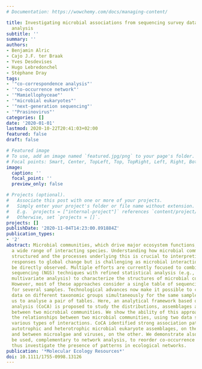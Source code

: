 ```yaml
---
# Documentation: https://wowchemy.com/docs/managing-content/

title: Investigating microbial associations from sequencing survey data with co-correspondence
  analysis
subtitle: ''
summary: ''
authors:
- Benjamin Alric
- Cajo J.F. ter Braak
- Yves Desdevises
- Hugo Lebredonchel
- Stéphane Dray
tags:
- '"co-correspondence analysis"'
- '"co-occurrence network"'
- '"Mamiellophyceae"'
- '"microbial eukaryotes"'
- '"next-generation sequencing"'
- '"Prasinovirus"'
categories: []
date: '2020-01-01'
lastmod: 2020-10-22T20:41:03+02:00
featured: false
draft: false

# Featured image
# To use, add an image named `featured.jpg/png` to your page's folder.
# Focal points: Smart, Center, TopLeft, Top, TopRight, Left, Right, BottomLeft, Bottom, BottomRight.
image:
  caption: ''
  focal_point: ''
  preview_only: false

# Projects (optional).
#   Associate this post with one or more of your projects.
#   Simply enter your project's folder or file name without extension.
#   E.g. `projects = ["internal-project"]` references `content/project/deep-learning/index.md`.
#   Otherwise, set `projects = []`.
projects: []
publishDate: '2020-11-04T14:23:00.891884Z'
publication_types:
- '2'
abstract: Microbial communities, which drive major ecosystem functions, consist of
  a wide range of interacting species. Understanding how microbial communities are
  structured and the processes underlying this is crucial to interpreting ecosystem
  responses to global change but is challenging as microbial interactions cannot usually
  be directly observed. Multiple efforts are currently focused to combine next-generation
  sequencing (NGS) techniques with refined statistical analysis (e.g., network analysis,
  multivariate analysis) to characterize the structures of microbial communities.
  However, most of these approaches consider a single table of sequencing data measured
  for several samples. Technological advances now make it possible to collect NGS
  data on different taxonomic groups simultaneously for the same samples, allowing
  us to analyse a pair of tables. Here, an analytical framework based on co-correspondence
  analysis (CoCA) is proposed to study the distributions, assemblages and interactions
  between two microbial communities. We show the ability of this approach to highlight
  the relationships between two microbial communities, using two data sets exhibiting
  various types of interactions. CoCA identified strong association patterns between
  autotrophic and heterotrophic microbial eukaryote assemblages, on the one hand,
  and between microalgae and viruses, on the other. We demonstrate also how CoCA can
  be used, complementary to network analysis, to reorder co-occurrence networks and
  thus investigate the presence of patterns in ecological networks.
publication: '*Molecular Ecology Resources*'
doi: 10.1111/1755-0998.13126
---
```

